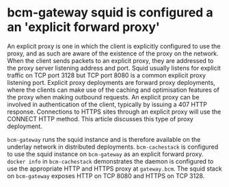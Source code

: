 # bcm-gateway squid is configured a an 'explicit forward proxy'
An explicit proxy is one in which the client is explicitly configured to use the proxy, and as such are aware of the existence of the proxy on the network. When the client sends packets to an explicit proxy, they are addressed to the proxy server listening address and port. Squid usually listens for explicit traffic on TCP port 3128 but TCP port 8080 is a common explicit proxy listening port. Explicit proxy deployments are forward proxy deployments, where the clients can make use of the caching and optimisation features of the proxy when making outbound requests. An explicit proxy can be involved in authentication of the client, typically by issuing a 407 HTTP response. Connections to HTTPS sites through an explicit proxy will use the CONNECT HTTP method. This article discusses this type of proxy deployment.

`bcm-gateway` runs the squid instance and is therefore available on the underlay network in distributed deployments. `bcm-cachestack` is configured to use the squid instance on `bcm-gateway` as an explicit forward proxy.  `docker info` in `bcm-cachestack` demonstrates the daemon is configured to use the appropriate HTTP and HTTPS proxy at `gateway.bcm`. The squid stack on `bcm-gateway` exposes HTTP on TCP 8080 and HTTPS on TCP 3128.